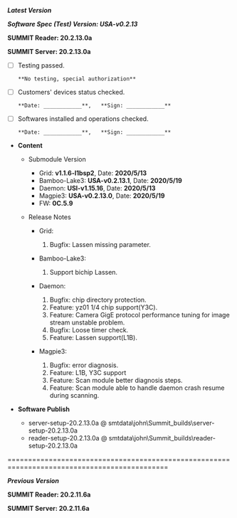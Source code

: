 ***Latest Version***

***Software Spec (Test) Version: USA-v0.2.13***

**SUMMIT Reader: 20.2.13.0a**

**SUMMIT Server: 20.2.13.0a**

* [ ] Testing passed. 

      **No testing, special authorization**

* [ ] Customers' devices status checked. 

      **Date: ____________**,   **Sign: ____________**

* [ ] Softwares installed and operations checked. 

      **Date: ____________**,   **Sign: ____________**

*  **Content**
    *  Submodule Version
        *  Grid: **v1.1.6-l1bsp2**,          Date: **2020/5/13**
        *  Bamboo-Lake3: **USA-v0.2.13.1**,  Date: **2020/5/19**
        *  Daemon: **USI-v1.15.16**,        Date: **2020/5/13**
        *  Magpie3: **USA-v0.2.13.0**,       Date: **2020/5/19**
        *  FW: **0C.5.9**

    *  Release Notes
        *  Grid:
            1. Bugfix: Lassen missing parameter.

        * Bamboo-Lake3:
            1. Support bichip Lassen.

        *  Daemon:
            1. Bugfix: chip directory protection.
            2. Feature: yz01 1/4 chip support(Y3C).
            3. Feature: Camera GigE protocol performance tuning for image stream unstable problem.
            4. Bugfix: Loose timer check.
            5. Feature: Lassen support(L1B).

        *  Magpie3:
            1. Bugfix: error diagnosis.
            2. Feature: L1B, Y3C support
            3. Feature: Scan module better diagnosis steps.
            4. Feature: Scan module able to handle daemon crash resume during scanning.
        
* **Software Publish** 
    * server-setup-20.2.13.0a @ smtdata\john\Summit_builds\server-setup-20.2.13.0a
    * reader-setup-20.2.13.0a @ smtdata\john\Summit_builds\reader-setup-20.2.13.0a

=============================================================================================

***Previous Version***

**SUMMIT Reader: 20.2.11.6a**

**SUMMIT Server: 20.2.11.6a**
